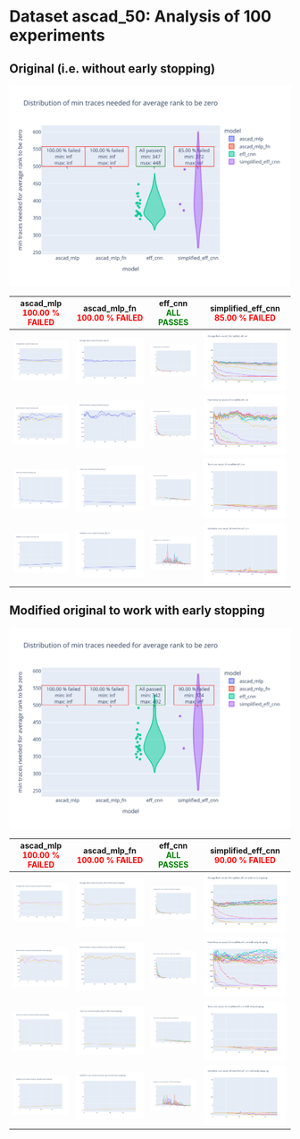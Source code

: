 # Dataset ascad_50: Analysis of 100 experiments

## Original (i.e. without early stopping)

![Distribution of min traces needed for average rank to be zero](plots/ascad_50/violin_no_es.svg)

|ascad_mlp<br><span style='color:red'> **100.00 % FAILED** </span>|ascad_mlp_fn<br><span style='color:red'> **100.00 % FAILED** </span>|eff_cnn<br><span style='color:green'> **ALL PASSES** </span>|simplified_eff_cnn<br><span style='color:red'> **85.00 % FAILED** </span>|
|---|---|---|---|
|![Average Rank](plots/ascad_50/ascad_mlp/no_es/average_rank.svg)|![Average Rank](plots/ascad_50/ascad_mlp_fn/no_es/average_rank.svg)|![Average Rank](plots/ascad_50/eff_cnn/no_es/average_rank.svg)|![Average Rank](plots/ascad_50/simplified_eff_cnn/no_es/average_rank.svg)|
|![Rank Variance](plots/ascad_50/ascad_mlp/no_es/rank_variance.svg)|![Rank Variance](plots/ascad_50/ascad_mlp_fn/no_es/rank_variance.svg)|![Rank Variance](plots/ascad_50/eff_cnn/no_es/rank_variance.svg)|![Rank Variance](plots/ascad_50/simplified_eff_cnn/no_es/rank_variance.svg)|
|![Train Loss](plots/ascad_50/ascad_mlp/no_es/train_loss.svg)|![Train Loss](plots/ascad_50/ascad_mlp_fn/no_es/train_loss.svg)|![Train Loss](plots/ascad_50/eff_cnn/no_es/train_loss.svg)|![Train Loss](plots/ascad_50/simplified_eff_cnn/no_es/train_loss.svg)|
|![Validation Loss](plots/ascad_50/ascad_mlp/no_es/val_loss.svg)|![Validation Loss](plots/ascad_50/ascad_mlp_fn/no_es/val_loss.svg)|![Validation Loss](plots/ascad_50/eff_cnn/no_es/val_loss.svg)|![Validation Loss](plots/ascad_50/simplified_eff_cnn/no_es/val_loss.svg)|
## Modified original to work with early stopping

![Distribution of min traces needed for average rank to be zero](plots/ascad_50/violin_es.svg)

|ascad_mlp<br><span style='color:red'> **100.00 % FAILED** </span>|ascad_mlp_fn<br><span style='color:red'> **100.00 % FAILED** </span>|eff_cnn<br><span style='color:green'> **ALL PASSES** </span>|simplified_eff_cnn<br><span style='color:red'> **90.00 % FAILED** </span>|
|---|---|---|---|
|![Average Rank](plots/ascad_50/ascad_mlp/es/average_rank.svg)|![Average Rank](plots/ascad_50/ascad_mlp_fn/es/average_rank.svg)|![Average Rank](plots/ascad_50/eff_cnn/es/average_rank.svg)|![Average Rank](plots/ascad_50/simplified_eff_cnn/es/average_rank.svg)|
|![Rank Variance](plots/ascad_50/ascad_mlp/es/rank_variance.svg)|![Rank Variance](plots/ascad_50/ascad_mlp_fn/es/rank_variance.svg)|![Rank Variance](plots/ascad_50/eff_cnn/es/rank_variance.svg)|![Rank Variance](plots/ascad_50/simplified_eff_cnn/es/rank_variance.svg)|
|![Train Loss](plots/ascad_50/ascad_mlp/es/train_loss.svg)|![Train Loss](plots/ascad_50/ascad_mlp_fn/es/train_loss.svg)|![Train Loss](plots/ascad_50/eff_cnn/es/train_loss.svg)|![Train Loss](plots/ascad_50/simplified_eff_cnn/es/train_loss.svg)|
|![Validation Loss](plots/ascad_50/ascad_mlp/es/val_loss.svg)|![Validation Loss](plots/ascad_50/ascad_mlp_fn/es/val_loss.svg)|![Validation Loss](plots/ascad_50/eff_cnn/es/val_loss.svg)|![Validation Loss](plots/ascad_50/simplified_eff_cnn/es/val_loss.svg)|